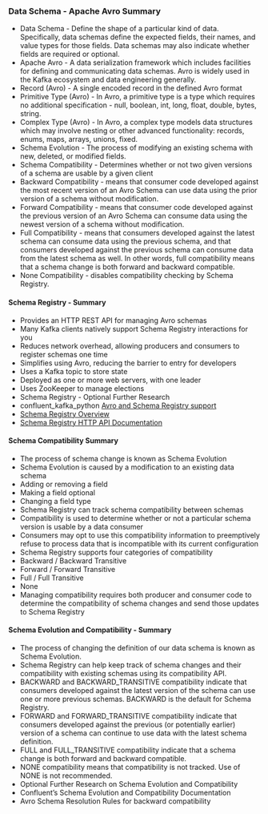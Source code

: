 ### Data Schema - Apache Avro Summary
* Data Schema - Define the shape of a particular kind of data. Specifically, data schemas define the expected fields, their names, and value types for those fields. Data schemas may also indicate whether fields are required or optional.
* Apache Avro - A data serialization framework which includes facilities for defining and communicating data schemas. Avro is widely used in the Kafka ecosystem and data engineering generally.
* Record (Avro) - A single encoded record in the defined Avro format
* Primitive Type (Avro) - In Avro, a primitive type is a type which requires no additional specification - null, boolean, int, long, float, double, bytes, string.
* Complex Type (Avro) - In Avro, a complex type models data structures which may involve nesting or other advanced functionality: records, enums, maps, arrays, unions, fixed.
* Schema Evolution - The process of modifying an existing schema with new, deleted, or modified fields.
* Schema Compatibility - Determines whether or not two given versions of a schema are usable by a given client
* Backward Compatibility - means that consumer code developed against the most recent version of an Avro Schema can use data using the prior version of a schema without modification.
* Forward Compatibility - means that consumer code developed against the previous version of an Avro Schema can consume data using the newest version of a schema without modification.
* Full Compatibility - means that consumers developed against the latest schema can consume data using the previous schema, and that consumers developed against the previous schema can consume data from the latest schema as well. In other words, full compatibility means that a schema change is both forward and backward compatible.
* None Compatibility - disables compatibility checking by Schema Registry.

#### Schema Registry - Summary
* Provides an HTTP REST API for managing Avro schemas
* Many Kafka clients natively support Schema Registry interactions for you
* Reduces network overhead, allowing producers and consumers to register schemas one time
* Simplifies using Avro, reducing the barrier to entry for developers
* Uses a Kafka topic to store state
* Deployed as one or more web servers, with one leader
* Uses ZooKeeper to manage elections
* Schema Registry - Optional Further Research
* confluent_kafka_python [Avro and Schema Registry support](https://docs.confluent.io/current/clients/confluent-kafka-python/index.html?highlight=partition#module-confluent_kafka.avro)
* [Schema Registry Overview](https://docs.confluent.io/current/schema-registry/index.html)
* [Schema Registry HTTP API Documentation](https://docs.confluent.io/current/schema-registry/develop/api.html)


#### Schema Compatibility Summary
* The process of schema change is known as Schema Evolution
* Schema Evolution is caused by a modification to an existing data schema
* Adding or removing a field
* Making a field optional
* Changing a field type
* Schema Registry can track schema compatibility between schemas
* Compatibility is used to determine whether or not a particular schema version is usable by a data consumer
* Consumers may opt to use this compatibility information to preemptively refuse to process data that is incompatible with its current configuration
* Schema Registry supports four categories of compatibility
* Backward / Backward Transitive
* Forward / Forward Transitive
* Full / Full Transitive
* None
* Managing compatibility requires both producer and consumer code to determine the compatibility of schema changes and send those updates to Schema Registry

#### Schema Evolution and Compatibility - Summary

* The process of changing the definition of our data schema is known as Schema Evolution.
* Schema Registry can help keep track of schema changes and their compatibility with existing schemas using its compatibility API.
* BACKWARD and BACKWARD_TRANSITIVE compatibility indicate that consumers developed against the latest version of the schema can use one or more previous schemas. BACKWARD is the default for Schema Registry.
* FORWARD and FORWARD_TRANSITIVE compatibility indicate that consumers developed against the previous (or potentially earlier) version of a schema can continue to use data with the latest schema definition.
* FULL and FULL_TRANSITIVE compatibility indicate that a schema change is both forward and backward compatible.
* NONE compatibility means that compatibility is not tracked. Use of NONE is not recommended.
* Optional Further Research on Schema Evolution and Compatibility
* Confluent’s Schema Evolution and Compatibility Documentation
* Avro Schema Resolution Rules for backward compatibility